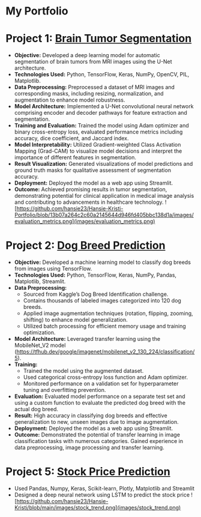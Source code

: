 # **My Portfolio**

# Project 1: [Brain Tumor Segmentation](https://hansie23-brain-tumor-segmentation.hf.space)
* **Objective:** Developed a deep learning model for automatic segmentation of brain tumors from MRI images using the U-Net architecture.
* **Technologies Used:** Python, TensorFlow, Keras, NumPy, OpenCV, PIL, Matplotlib.
* **Data Preprocessing:** Preprocessed a dataset of MRI images and corresponding masks, including resizing, normalization, and augmentation to enhance model robustness.
* **Model Architecture:** Implemented a U-Net convolutional neural network comprising encoder and decoder pathways for feature extraction and segmentation.
* **Training and Evaluation:** Trained the model using Adam optimizer and binary cross-entropy loss, evaluated performance metrics including accuracy, dice coefficient, and Jaccard index.
* **Model Interpretability:** Utilized Gradient-weighted Class Activation Mapping (Grad-CAM) to visualize model decisions and interpret the importance of different features in segmentation.
* **Result Visualization:** Generated visualizations of model predictions and ground truth masks for qualitative assessment of segmentation accuracy.
* **Deployment:** Deployed the model as a web app using Streamlit.
* **Outcome:** Achieved promising results in tumor segmentation, demonstrating potential for clinical application in medical image analysis and contributing to advancements in healthcare technology.
![https://github.com/hansie23/Hansie-Kristi-Portfolio/blob/13b07a264c2c60a2145644d946fd405bbc138d1a/images/evaluation_metrics.png](images/evaluation_metrics.png)

# Project 2: [Dog Breed Prediction](https://hansie23-dog-breed-classifier.hf.space)
* **Objective:** Developed a machine learning model to classify dog breeds from images using TensorFlow.
* **Technologies Used:** Python, TensorFlow, Keras, NumPy, Pandas, Matplotlib, Streamlit.
* **Data Preprocessing:**
  * Sourced from Kaggle’s Dog Breed Identification challenge.
  * Contains thousands of labeled images categorized into 120 dog breeds.
  * Applied image augmentation techniques (rotation, flipping, zooming, shifting) to enhance model generalization.
  * Utilized batch processing for efficient memory usage and training optimization.
* **Model Architecture:** Leveraged transfer learning using the MobileNet_V2 model (https://tfhub.dev/google/imagenet/mobilenet_v2_130_224/classification/5).
* **Training:** 
  * Trained the model using the augmented dataset.
  * Used categorical cross-entropy loss function and Adam optimizer.
  * Monitored performance on a validation set for hyperparameter tuning and overfitting prevention.
* **Evaluation:** Evaluated model performance on a separate test set and using a custom function to evaluate the predicted dog breed with the actual dog breed.
* **Result:** High accuracy in classifying dog breeds and effective generalization to new, unseen images due to image augmentation.
* **Deployment:** Deployed the model as a web app using Streamlit.
* **Outcome:** Demonstrated the potential of transfer learning in image classification tasks with numerous categories. Gained experience in data preprocessing, image processing and transfer learning.


# Project 5: [Stock Price Prediction](https://github.com/hansie23/stock-prediction)
* Used Pandas, Numpy, Keras, Scikit-learn, Plotly, Matplotlib and Streamlit
* Designed a deep neural network using LSTM to predict the stock price
![https://github.com/hansie23/Hansie-Kristi/blob/main/images/stock_trend.png](images/stock_trend.png)

